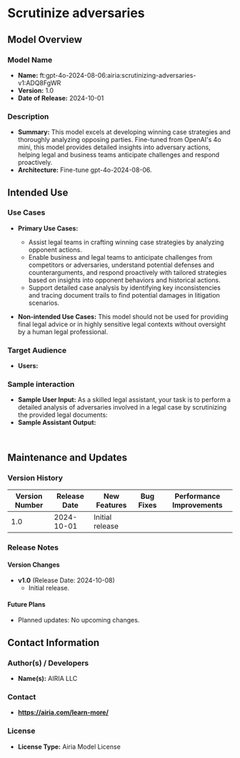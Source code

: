 # Scrutinize adversaries

## Model Overview

### Model Name
- **Name:** ft:gpt-4o-2024-08-06:airia:scrutinizing-adversaries-v1:ADQ8FgWR
- **Version:** 1.0
- **Date of Release:** 2024-10-01

### Description
- **Summary:** This model excels at developing winning case strategies and thoroughly analyzing opposing parties. Fine-tuned from OpenAI's 4o mini, this model provides detailed insights into adversary actions, helping legal and business teams anticipate challenges and respond proactively.
- **Architecture:** Fine-tune gpt-4o-2024-08-06.


## Intended Use

### Use Cases
- **Primary Use Cases:**
  - Assist legal teams in crafting winning case strategies by analyzing opponent actions.
  - Enable business and legal teams to anticipate challenges from competitors or adversaries, understand potential defenses and counterarguments, and respond proactively with tailored strategies based on insights into opponent behaviors and historical actions.
  - Support detailed case analysis by identifying key inconsistencies and tracing document trails to find potential damages in litigation scenarios.
 
- **Non-intended Use Cases:** This model should not be used for providing final legal advice or in highly sensitive legal contexts without oversight by a human legal professional.

### Target Audience
- **Users:** 

### Sample interaction
- **Sample User Input:** As a skilled legal assistant, your task is to perform a detailed analysis of adversaries involved in a legal case by scrutinizing the provided legal documents:
- **Sample Assistant Output:**
  ```
 
  ```


## Maintenance and Updates

### Version History
| Version Number | Release Date | New Features                  | Bug Fixes                   | Performance Improvements     |
|----------------|--------------|-------------------------------|-----------------------------|------------------------------|
| 1.0            | 2024-10-01   | Initial release               |    |  |


### Release Notes
#### Version Changes
- **v1.0** (Release Date: 2024-10-08)
  - Initial release.

#### Future Plans
- Planned updates: No upcoming changes.

## Contact Information

### Author(s) / Developers
- **Name(s):** AIRIA LLC

### Contact
- **https://airia.com/learn-more/** 

### License
- **License Type:** Airia Model License

